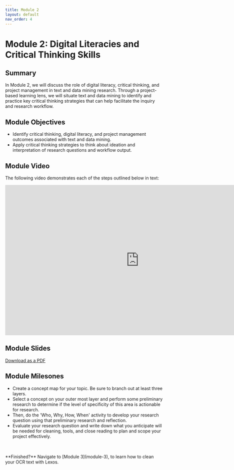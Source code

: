 ```yaml
---
title: Module 2
layout: default
nav_order: 4
---
```

 
# Module 2: Digital Literacies and Critical Thinking Skills

## Summary
In Module 2, we will discuss the role of digital literacy, critical thinking, and project management in text and data mining research. Through a project-based learning lens, we will situate text and data mining to identify and practice key critical thinking strategies that can help facilitate the inquiry and research workflow.

## Module Objectives 
- Identify critical thinking, digital literacy, and project management outcomes associated with text and data mining.
- Apply critical thinking strategies to think about ideation and interpretation of research questions and workflow output.

## Module Video
The following video demonstrates each of the steps outlined below in text:
<iframe height="480" width="853" allowfullscreen frameborder=0 src="https://echo360.ca/media/db64dd93-a736-4936-9517-8d0a18c16a3e/public?autoplay=false&automute=false"></iframe>

## Module Slides
[Download as a PDF](https://github.com/scds/intro-tableau/raw/main/assets/docs/tableau_20201118.pdf)

<!-- div style="position:relative;padding-top:66.25%;">
<iframe src="//docs.google.com/viewer?url=https://github.com/scds/intro-tableau/raw/main/assets/docs/tableau_20201118.pdf?dl=0&hl=en_US&embedded=true" class="gde-frame" style="position:absolute;top:0;left:0;width:100%;height:100%;border:none;" scrolling="no"></iframe>
</div> -->

## Module Milesones
 - Create a concept map for your topic. Be sure to branch out at least three layers. 
 - Select a concept on your outer most layer and perform some preliminary research to determine if the level of specificity of this area is actionable for research.   
 - Then, do the 'Who, Why, How, When' activity to develop your research question using that preliminary research and reflection. 
 - Evaluate your research question and write down what you anticipate will be needed for cleaning, tools, and close reading to plan and scope your project effectively. 

<br>
<br>
**Finished?** Navigate to [Module 3](module-3), to learn how to clean your OCR text with Lexos. 
